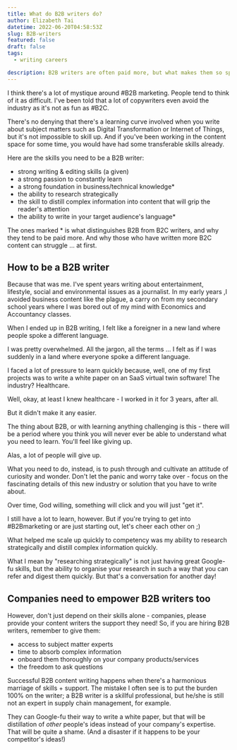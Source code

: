 ```yaml
---
title: What do B2B writers do?
author: Elizabeth Tai
datetime: 2022-06-20T04:58:53Z
slug: B2B-writers
featured: false
draft: false
tags:
  - writing careers

description: B2B writers are often paid more, but what makes them so special?
---
```


I think there's a lot of mystique around #B2B marketing. People tend to think of it as difficult. I've been told that a lot of copywriters even avoid the industry as it's not as fun as #B2C.

There's no denying that there's a learning curve involved when you write about subject matters such as Digital Transformation or Internet of Things, but it's not impossible to skill up. And if you've been working in the content space for some time, you would have had some transferable skills already.

Here are the skills you need to be a B2B writer:

- strong writing & editing skills (a given)
- a strong passion to constantly learn
- a strong foundation in business/technical knowledge\*
- the ability to research strategically
- the skill to distill complex information into content that will grip the reader's attention
- the ability to write in your target audience's language\*

The ones marked \* is what distinguishes B2B from B2C writers, and why they tend to be paid more. And why those who have written more B2C content can struggle ... at first.

## How to be a B2B writer

Because that was me. I've spent years writing about entertainment, lifestyle, social and environmental issues as a journalist. In my early years ,I avoided business content like the plague, a carry on from my secondary school years where I was bored out of my mind with Economics and Accountancy classes.

When I ended up in B2B writing, I felt like a foreigner in a new land where people spoke a different language.

I was pretty overwhelmed. All the jargon, all the terms ... I felt as if I was suddenly in a land where everyone spoke a different language.

I faced a lot of pressure to learn quickly because, well, one of my first projects was to write a white paper on an SaaS virtual twin software! The industry? Healthcare.

Well, okay, at least I knew healthcare - I worked in it for 3 years, after all.

But it didn't make it any easier.

The thing about B2B, or with learning anything challenging is this - there will be a period where you think you will never ever be able to understand what you need to learn. You'll feel like giving up.

Alas, a lot of people will give up.

What you need to do, instead, is to push through and cultivate an attitude of curiosity and wonder. Don't let the panic and worry take over - focus on the fascinating details of this new industry or solution that you have to write about.

Over time, God willing, something will click and you will just "get it".

I still have a lot to learn, however. But if you're trying to get into #B2Bmarketing or are just starting out, let's cheer each other on ;)

What helped me scale up quickly to competency was my ability to research strategically and distill complex information quickly.

What I mean by "researching strategically" is not just having great Google-fu skills, but the ability to organise your research in such a way that you can refer and digest them quickly. But that's a conversation for another day!

## Companies need to empower B2B writers too

However, don't just depend on their skills alone - companies, please provide your content writers the support they need! So, if you are hiring B2B writers, remember to give them:

- access to subject matter experts
- time to absorb complex information
- onboard them thoroughly on your company products/services
- the freedom to ask questions

Successful B2B content writing happens when there's a harmonious marriage of skills + support. The mistake I often see is to put the burden 100% on the writer; a B2B writer is a skillful professional, but he/she is still not an expert in supply chain management, for example.

They can Google-fu their way to write a white paper, but that will be distillation of _other_ people's ideas instead of your company's expertise. That will be quite a shame. (And a disaster if it happens to be your competitor's ideas!)
